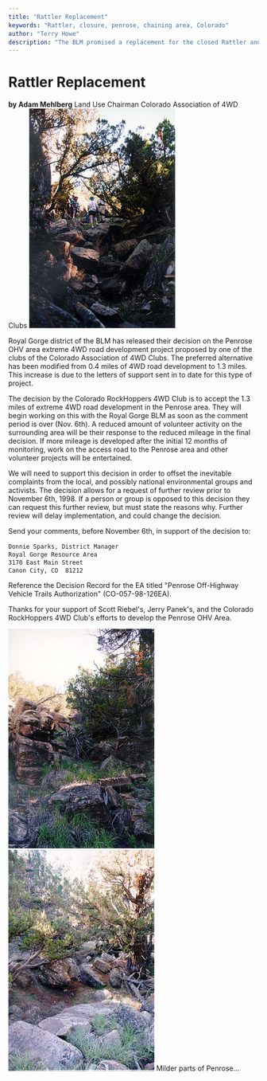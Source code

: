 ```yaml
---
title: "Rattler Replacement"
keywords: "Rattler, closure, penrose, chaining area, Colorado"
author: "Terry Howe"
description: "The BLM promised a replacement for the closed Rattler and they are backing out before the trail is open.  Colorado four wheelers have been trying to work with the BLM to keep trails open in OHV areas."
---
```

# Rattler Replacement

**by Adam Mehlberg** Land Use Chairman
Colorado Association of 4WD Clubs
![Penrose](../../img/terry/trail/Penrose1.jpg "Penrose")

Royal Gorge district of the BLM has released their decision on the Penrose OHV area extreme 4WD road development project proposed by one of the clubs of the Colorado Association of 4WD Clubs. The preferred alternative has been modified from 0.4 miles of 4WD road development to 1.3 miles. This increase is due to the letters of support sent in to date for this type of project.

The decision by the Colorado RockHoppers 4WD Club is to accept the 1.3 miles of extreme 4WD road development in the Penrose area. They will begin working on this with the Royal Gorge BLM as soon as the comment period is over (Nov. 6th). A reduced amount of volunteer activity on the surrounding area will be their response to the reduced mileage in the final decision. If more mileage is developed after the initial 12 months of monitoring, work on the access road to the Penrose area and other volunteer projects will be entertained.

We will need to support this decision in order to offset the inevitable complaints from the local, and possibly national environmental groups and activists. The decision allows for a request of further review prior to November 6th, 1998. If a person or group is opposed to this decision they can request this further review, but must state the reasons why. Further review will delay implementation, and could change the decision.

Send your comments, before November 6th, in support of the decision to:

    Donnie Sparks, District Manager
    Royal Gorge Resource Area
    3170 East Main Street
    Canon City, CO  81212

Reference the Decision Record for the EA titled "Penrose Off-Highway Vehicle Trails Authorization" (CO-057-98-126EA).

Thanks for your support of Scott Riebel's, Jerry Panek's, and the Colorado RockHoppers 4WD Club's efforts to develop the Penrose OHV Area.

![Penrose](../../img/terry/trail/Penrose2.jpg "Penrose") ![Penrose](../../img/terry/trail/Penrose3.jpg "Penrose")
Milder parts of Penrose...